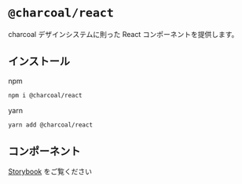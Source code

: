 # `@charcoal/react`

charcoal デザインシステムに則った React コンポーネントを提供します。

## インストール

npm

```bash
npm i @charcoal/react
```

yarn

```bash
yarn add @charcoal/react
```

## コンポーネント

[Storybook](https://pixiv.github.io/charcoal) をご覧ください
